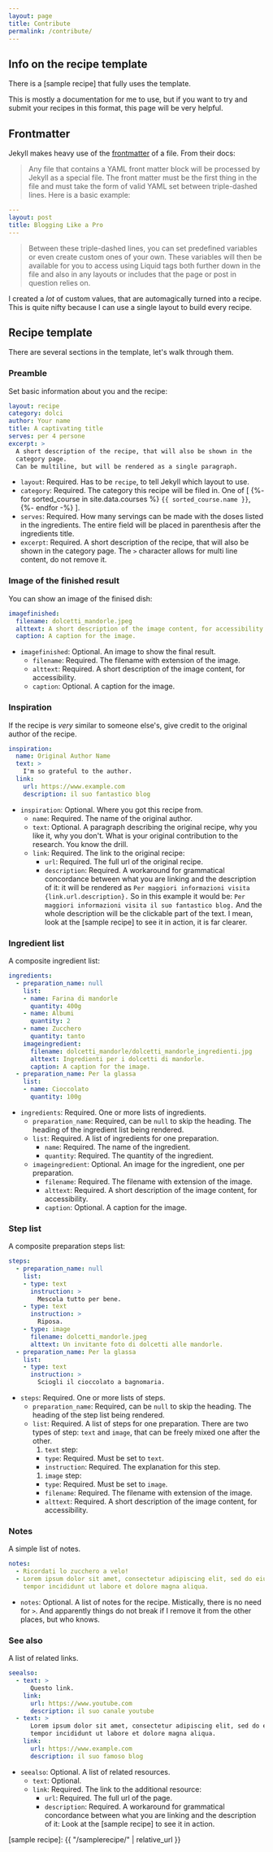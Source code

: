 ```yaml
---
layout: page
title: Contribute
permalink: /contribute/
---
```



## Info on the recipe template

There is a
[sample recipe]
that fully uses the template.

This is mostly a documentation for me to use,
but if you want to try and submit your recipes in this format,
this page will be very helpful.

## Frontmatter

Jekyll makes heavy use of the
[frontmatter](https://jekyllrb.com/docs/front-matter/)
of a file.
From their docs:

> Any file that contains a YAML front matter block will be processed by Jekyll
> as a special file. The front matter must be the first thing in the file and
> must take the form of valid YAML set between triple-dashed lines. Here is a
> basic example:

```yaml
---
layout: post
title: Blogging Like a Pro
---
```

> Between these triple-dashed lines, you can set predefined variables  or even
> create custom ones of your own. These variables will then be available for
> you to access using Liquid tags both further down in the file and also in any
> layouts or includes that the page or post in question relies on.

I created a *lot* of custom values, that are automagically turned into a recipe.
This is quite nifty because I can use a single layout to build every recipe.

<!-- #### YAML format primer -->
<!-- TODO -->

## Recipe template

There are several sections in the template, let's walk through them.

### Preamble

Set basic information about you and the recipe:

```yaml
layout: recipe
category: dolci
author: Your name
title: A captivating title
serves: per 4 persone
excerpt: >
  A short description of the recipe, that will also be shown in the
  category page.
  Can be multiline, but will be rendered as a single paragraph.
```

* `layout`:
  Required.
  Has to be `recipe`, to tell Jekyll which layout to use.
* `category`:
  Required.
  The category this recipe will be filed in.
  One of
  [
  {%- for sorted_course in site.data.courses %}
      `{{ sorted_course.name }}`,
  {%- endfor -%}
  ].
* `serves`:
  Required.
  How many servings can be made with the doses listed in the ingredients.
  The entire field will be placed in parenthesis after the ingredients title.
* `excerpt`:
  Required.
  A short description of the recipe, that will also be shown in the category page.
  The `>` character allows for multi line content, do not remove it.

### Image of the finished result

You can show an image of the finised dish:

```yaml
imagefinished:
  filename: dolcetti_mandorle.jpeg
  alttext: A short description of the image content, for accessibility.
  caption: A caption for the image.
```

* `imagefinished`:
  Optional.
  An image to show the final result.
  - `filename`:
    Required.
    The filename with extension of the image.
  - `alttext`:
    Required.
    A short description of the image content, for accessibility.
  - `caption`:
    Optional.
    A caption for the image.

### Inspiration

If the recipe is *very* similar to someone else's,
give credit to the original author of the recipe.

```yaml
inspiration:
  name: Original Author Name
  text: >
    I'm so grateful to the author.
  link:
    url: https://www.example.com
    description: il suo fantastico blog
```

* `inspiration`:
  Optional.
  Where you got this recipe from.
  <!-- If it's on the internet, it's free. -->
  <!-- I'm not a lawyer. -->
  - `name`:
    Required.
    The name of the original author.
  - `text`:
    Optional.
    A paragraph describing the original recipe, why you like it, why you don't.
    What is your original contribution to the research.
    You know the drill.
  - `link`:
    Required.
    The link to the original recipe:
      - `url`:
      Required.
      The full url of the original recipe.
      - `description`:
      Required.
      A workaround for grammatical concordance between what you are linking
      and the description of it:
      it will be rendered as
      `Per maggiori informazioni visita {link.url.description}.`
      So in this example it would be:
      `Per maggiori informazioni visita il suo fantastico blog.`
      And the whole description will be the clickable part of the text.
      I mean, look at the [sample recipe] to see it in action,
      it is far clearer.

### Ingredient list

A composite ingredient list:

```yaml
ingredients:
  - preparation_name: null
    list:
    - name: Farina di mandorle
      quantity: 400g
    - name: Albumi
      quantity: 2
    - name: Zucchero
      quantity: tanto
    imageingredient:
      filename: dolcetti_mandorle/dolcetti_mandorle_ingredienti.jpg
      alttext: Ingredienti per i dolcetti di mandorle.
      caption: A caption for the image.
  - preparation_name: Per la glassa
    list:
    - name: Cioccolato
      quantity: 100g
```

* `ingredients`:
  Required.
  One or more lists of ingredients.
  - `preparation_name`:
    Required, can be `null` to skip the heading.
    The heading of the ingredient list being rendered.
  - `list`:
    Required.
    A list of ingredients for one preparation.
      - `name`:
      Required.
      The name of the ingredient.
      - `quantity`:
      Required.
      The quantity of the ingredient.
  - `imageingredient`:
    Optional.
    An image for the ingredient, one per preparation.
      - `filename`:
        Required.
        The filename with extension of the image.
      - `alttext`:
        Required.
        A short description of the image content, for accessibility.
      - `caption`:
        Optional.
        A caption for the image.

### Step list

A composite preparation steps list:

```yaml
steps:
  - preparation_name: null
    list:
    - type: text
      instruction: >
        Mescola tutto per bene.
    - type: text
      instruction: >
        Riposa.
    - type: image
      filename: dolcetti_mandorle.jpeg
      alttext: Un invitante foto di dolcetti alle mandorle.
  - preparation_name: Per la glassa
    list:
    - type: text
      instruction: >
        Sciogli il cioccolato a bagnomaria.
```

* `steps`:
  Required.
  One or more lists of steps.
  - `preparation_name`:
    Required, can be `null` to skip the heading.
    The heading of the step list being rendered.
  - `list`:
    Required.
    A list of steps for one preparation.
    There are two types of step: `text` and `image`,
    that can be freely mixed one after the other.
    1. `text` step:
      - `type`:
      Required.
      Must be set to `text`.
      - `instruction`:
      Required.
      The explanation for this step.
    1. `image` step:
      - `type`:
      Required.
      Must be set to `image`.
      - `filename`:
        Required.
        The filename with extension of the image.
      - `alttext`:
        Required.
        A short description of the image content, for accessibility.

### Notes

A simple list of notes.

```yaml
notes:
  - Ricordati lo zucchero a velo!
  - Lorem ipsum dolor sit amet, consectetur adipiscing elit, sed do eiusmod
    tempor incididunt ut labore et dolore magna aliqua.
```

* `notes`:
  Optional.
  A  list of notes for the recipe.
  Mistically, there is no need for `>`. And apparently things do not break
  if I remove it from the other places, but who knows.

### See also

A list of related links.

```yaml
seealso:
  - text: >
      Questo link.
    link:
      url: https://www.youtube.com
      description: il suo canale youtube
  - text: >
      Lorem ipsum dolor sit amet, consectetur adipiscing elit, sed do eiusmod
      tempor incididunt ut labore et dolore magna aliqua.
    link:
      url: https://www.example.com
      description: il suo famoso blog
```

* `seealso`:
  Optional.
  A list of related resources.
  - `text`:
    Optional.
  - `link`:
    Required.
    The link to the additional resource:
      - `url`:
      Required.
      The full url of the page.
      - `description`:
      Required.
      A workaround for grammatical concordance between what you are linking
      and the description of it:
      Look at the [sample recipe] to see it in action.

<!-- Links -->
[sample recipe]: {{ "/samplerecipe/" | relative_url }}
